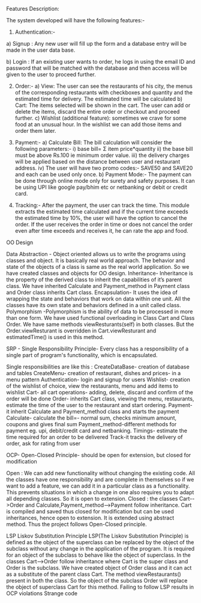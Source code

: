 Features Description:

The system developed will have the following features:-
1) Authentication:-

a) Signup : Any new user will fill up the form and a database entry will be made in   the user data base.

b) Login : If an existing user wants to order, he logs in using the email ID and password that will be matched with the database and then access will be given to the user to proceed further.

2) Order:-
a) View: The user can see the restaurants of his city, the menus of the corresponding restaurants with checkboxes and quantity and the estimated time for delivery. The estimated time will be calculated
b) Cart: The items selected will be shown in the cart. The user can add or delete the items, discard the entire order or checkout and proceed further.
c) Wishlist (additional feature): sometimes we crave for some food at an unusual hour. In the wishlist we can add those items and order them later.


3) Payment:-
a) Calculate Bill: The bill calculation will consider the following parameters:-
i) base bill= Σ item price*quantity
ii) the base bill must be above Rs.100 ie minimum order value.
iii) the delivery charges will be applied based on the distance between user and restaurant address.
iv) The user will have two promo codes:- SAVE50 and SAVE20 and each can	be used only once. 
b) Payment Mode:-
The payment can be done through online mode only for surety and safety purposes. It can be using UPI like google pay/bhim etc or netbanking or debit or credit card.




4) Tracking:- 
After the payment, the user can track the time. This module extracts the estimated time calculated and if the current time exceeds the estimated time by 10%, the user will have the option to cancel the order. 
If the user receives the order in time or does not cancel the order even after time exceeds and receives it, he can rate the app and food.


OO Design

Data Abstraction - Object oriented allows us to write the programs using classes and object. It is basically real world approach. The behavior and state of the objects of a class is same as the real world application. So we have created classes and objects for OO design. 
Inheritance- Inheritance is the property of the derived class to inherit the capabilities of it’s parent class.  We have inherited Calculate and Payment_method in Payment class and Order class inherits Cart class.
Encapsulation- It uses the idea of wrapping the state and behaviors that work on data within one unit. All the classes have its own state and behaviors defined in a unit called class.
Polymorphism -Polymorphism is the ability of data to be processed in more than one form. We have used functional overloading in Class Cart and Class Order. We have same methods viewResturants(self) in both classes. But the Order.viewResturant is overridden in Cart.viewResturant and estimatedTime() is used in this method.



SRP -  Single Responsibility Principle-  Every class has a responsibility of a single part of program's functionality, which is encapsulated.

Single responsibilities are like this :
CreateDataBase- creation of database and tables
CreateMenu- creation of restaurant, dishes and prices- in a menu pattern
Authentication- login and signup for users
Wishlist- creation of the wishlist of choice, view the restaurants, menu and add items to wishlist
Cart-  all cart operations- adding, delete, discard and confirm of the order will be done
Order- inherits Cart class, viewing the menu, restaurants, estimate the time of the user to the restaurant and start ordering.
Payment- it inherit Calculate and Payment_method class and starts the payment
Calculate- calculate the bill=- normal sum, checks minimum amount, coupons and gives final sum
Payment_method-different methods for payment eg. upi, debit/credit card and netbanking.
Timings- estimate the time required for an order to be delivered
Track-it tracks the delivery of order, ask for rating from user



OCP- Open-Closed Principle-  should be open for extension, but closed for modification

Open :  We can add new functionality without changing the existing code.  All the classes have one responsibility and are complete in themselves so if we want to add a feature, we can add it in a particular class as a functionality. This prevents situations in which a change in one also requires you to adapt all depending classes. So it is open to extension.
Closed : the classes Cart-->Order and Calculate,Payment_method-->Payment  follow inheritance. Cart is compiled and saved thus closed for modification but can be used inheritances, hence open to extension. It is extended using abstract method. 
Thus the project follows Open-Closed principle.


LSP Liskov Substitution Principle
LSP(The Liskov Substitution Principle) is defined as the object of the superclass can be replaced by the object of the subclass without any change in the application of the program. It is required for an object of the subclass to behave like the object of superclass. 
In the classes Cart-->Order follow inheritance where Cart is the super class and Order is the subclass. We have created object of Order class and it can act as a substitute of the parent class Cart. 
The method viewRestaurants() present in both the class. So the object of the subclass Order will replace the object of superclass Cart for this method.
Failing to follow LSP results in
OCP violations 
Strange code



